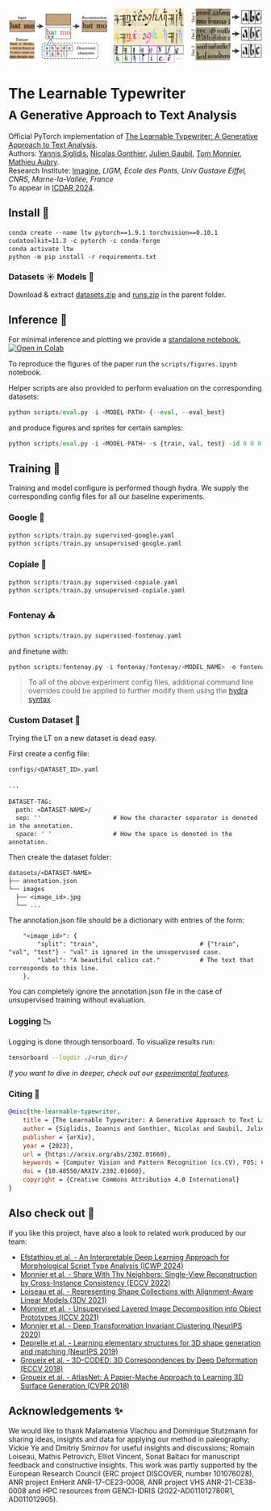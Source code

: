 ![teaser.png](./.media/teaser.png)

# The Learnable Typewriter <br><sub>A Generative Approach to Text Analysis</sub>
Official PyTorch implementation of [The Learnable Typewriter: A Generative Approach to Text Αnalysis](https://imagine.enpc.fr/~siglidii/learnable-typewriter/).  
Authors: [Yannis Siglidis](https://imagine.enpc.fr/~siglidii/), [Nicolas Gonthier](https://perso.telecom-paristech.fr/gonthier/), [Julien Gaubil](https://juliengaubil.github.io/), [Tom Monnier](https://www.tmonnier.com/), [Mathieu Aubry](http://imagine.enpc.fr/~aubrym/).  
Research Institute: [Imagine](https://imagine.enpc.fr/), _LIGM, Ecole des Ponts, Univ Gustave Eiffel, CNRS, Marne-la-Vallée, France_  
To appear in [ICDAR 2024](https://icdar2024.net/).

## Install :seedling:
```shell
conda create --name ltw pytorch==1.9.1 torchvision==0.10.1 cudatoolkit=11.3 -c pytorch -c conda-forge
conda activate ltw
python -m pip install -r requirements.txt
```

### Datasets :sunny: Models :hammer:
Download & extract [datasets.zip](https://www.dropbox.com/s/0fa9hcbfu9vr3t2/datasets.zip?dl=0) and [runs.zip](https://www.dropbox.com/s/c4c7lbp1ydqs9dj/runs.zip?dl=0) in the parent folder.

## Inference :peach:
For minimal inference and plotting we provide a [standalone notebook. ![Open in Colab](https://colab.research.google.com/assets/colab-badge.svg)](https://colab.research.google.com/drive/1yDL_HGncDiMzShA7c-OZYOgYrb1_qqGf)

To reproduce the figures of the paper run the `scripts/figures.ipynb` notebook.

Helper scripts are also provided to perform evaluation on the corresponding datasets:

```python
python scripts/eval.py -i <MODEL-PATH> {--eval, --eval_best}
```

and produce figures and sprites for certain samples:

```python
python scripts/eval.py -i <MODEL-PATH> -s {train, val, test} -id 0 0 0 -is 1 2 3 --plot_sprites
```

## Training :blossom:
Training and model configure is performed though hydra.
We supply the corresponding config files for all our baseline experiments.

### Google :newspaper:
```python
python scripts/train.py supervised-google.yaml
python scripts/train.py unsupervised-google.yaml
```

### Copiale :scroll:
```python 
python scripts/train.py supervised-copiale.yaml
python scripts/train.py unsupervised-copiale.yaml
```

### Fontenay :church:
```python
python scripts/train.py supervised-fontenay.yaml
```

and finetune with:

```python
python scripts/fontenay.py -i fontenay/fontenay/<MODEL_NAME> -o fontenay/fontenay-ft/ --max_epochs 150 -k "training.optimizer.lr=0.001"
```

> To all of the above experiment config files, additional command line overrides could be applied to further modify them using the [hydra syntax](https://hydra.cc/docs/advanced/override_grammar/basic/).

### Custom Dataset :floppy_disk:
Trying the LT on a new dataset is dead easy.

First create a config file:

```
configs/<DATASET_ID>.yaml

...

DATASET-TAG:
  path: <DATASET-NAME>/
  sep: ''                    # How the character separator is denoted in the annotation. 
  space: ' '                 # How the space is denoted in the annotation.
```

Then create the dataset folder:

```
datasets/<DATASET-NAME>
├── annotation.json
└── images
  ├── <image_id>.jpg
  └── ...
```

The annotation.json file should be a dictionary with entries of the form:
```
    "<image_id>": {
        "split": "train",                            # {"train", "val", "test"} - "val" is ignored in the unsupervised case.
        "label": "A beautiful calico cat."           # The text that corresponds to this line.
    },
```

You can completely ignore the annotation.json file in the case of unsupervised training without evaluation.


### Logging :chart_with_downwards_trend:
Logging is done through tensorboard. To visualize results run:

```bash
tensorboard --logdir ./<run_dir>/
```

_If you want to dive in deeper, check out our [experimental features](https://github.com/ysig/learnable-typewriter/blob/main/EXPERIMENTAL.md)._

### Citing :dizzy:

```bibtex
@misc{the-learnable-typewriter,
	title = {The Learnable Typewriter: A Generative Approach to Text Line Analysis},
	author = {Siglidis, Ioannis and Gonthier, Nicolas and Gaubil, Julien and Monnier, Tom and Aubry, Mathieu},
	publisher = {arXiv},
	year = {2023},
	url = {https://arxiv.org/abs/2302.01660},
	keywords = {Computer Vision and Pattern Recognition (cs.CV), FOS: Computer and information sciences, FOS: Computer and information sciences},
	doi = {10.48550/ARXIV.2302.01660},
	copyright = {Creative Commons Attribution 4.0 International}
}
```

## Also check out :rainbow:
If you like this project, have also a look to related work produced by our team:

- [Efstathiou et al. - An Interpretable Deep Learning Approach for Morphological Script Type Analysis (ICWP 2024)](https://learnable-typewriter-pal.github.io/)
- [Monnier et al. - Share With Thy Neighbors: Single-View Reconstruction by Cross-Instance Consistency (ECCV 2022)](https://www.tmonnier.com/UNICORN/)
- [Loiseau et al. - Representing Shape Collections with Alignment-Aware Linear Models (3DV 2021)](https://romainloiseau.github.io/deep-linear-shapes/)
- [Monnier et al. - Unsupervised Layered Image Decomposition into Object Prototypes (ICCV 2021)](https://arxiv.org/abs/2006.11132)
- [Monnier et al. - Deep Transformation Invariant Clustering (NeurIPS 2020)](https://arxiv.org/abs/2006.11132)
- [Deprelle et al. - Learning elementary structures for 3D shape generation and matching (NeurIPS 2019)](https://arxiv.org/abs/1908.04725)
- [Groueix et al. - 3D-CODED: 3D Correspondences by Deep Deformation (ECCV 2018)](https://arxiv.org/abs/1806.05228)
- [Groueix et al. - AtlasNet: A Papier-Mache Approach to Learning 3D Surface Generation (CVPR 2018)](https://arxiv.org/abs/1802.05384)


## Acknowledgements :sparkles:
We would like to thank Malamatenia Vlachou and Dominique Stutzmann for sharing ideas, insights and data for applying our method in paleography; Vickie Ye and Dmitriy Smirnov for useful insights and discussions; Romain Loiseau, Mathis Petrovich, Elliot Vincent, Sonat Baltacı for manuscript feedback and constructive insights. This work was partly supported by the European Research Council (ERC project DISCOVER, number 101076028), ANR project EnHerit ANR-17-CE23-0008, ANR project VHS ANR-21-CE38-0008 and HPC resources from GENCI-IDRIS (2022-AD011012780R1, AD011012905).
